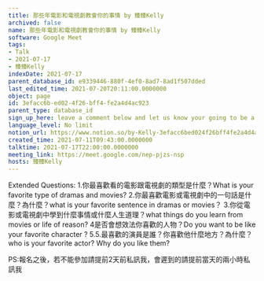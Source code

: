 ```yaml
---
title: 那些年電影和電視劇教會你的事情 by 臻臻Kelly
archived: false
name: 那些年電影和電視劇教會你的事情 by 臻臻Kelly
software: Google Meet
tags:
- Talk
- 2021-07-17
- 臻臻Kelly
indexDate: 2021-07-17
parent_database_id: e9339446-880f-4ef0-8ad7-8ad1f507dded
last_edited_time: 2021-07-20T20:11:00.0000000
object: page
id: 3efacc6b-ed02-4f26-bff4-fe2a4d4ac923
parent_type: database_id
sign_up_here: leave a comment below and let us know your going to be a speaker or a listener, we accept 6 speakers tops but no limit for audience
language_level: No limit
notion_url: https://www.notion.so/by-Kelly-3efacc6bed024f26bff4fe2a4d4ac923
created_time: 2021-07-11T09:43:00.0000000
talktime: 2021-07-17T22:00:00.0000000
meeting_link: https://meet.google.com/nep-pjzs-nsp
hosts: 臻臻Kelly
---
```


Extended Questions:
1.你最喜歡看的電影跟電視劇的類型是什麼？What is your favorite type of dramas and movies?
2.你最喜歡電影或電視劇中的一句話是什麼？為什麼？what is your favorite sentence in dramas or movies？
3.你從電影或電視劇中學到什麼事情或什麼人生道理？what things do you learn from movies or life of reason?
4是否會想效法你喜歡的人物？Do you want to be like your favorite character ?
5.5.最喜歡的演員是誰？你喜歡他什麼地方？為什麼？who is your favorite actor? Why do you like them?

PS:報名之後，若不能參加請提前2天前私訊我，會遲到的請提前當天的兩小時私訊我



